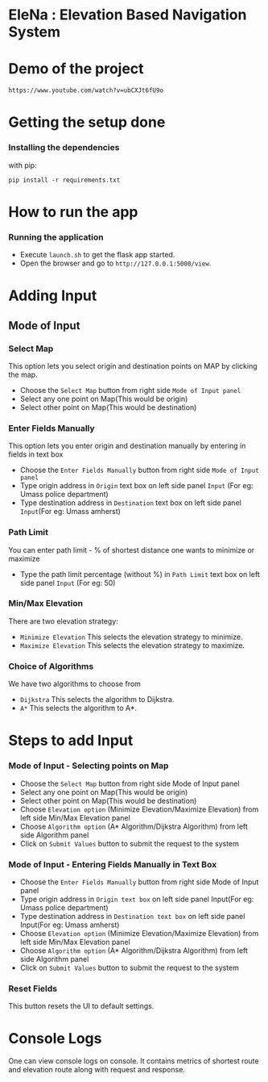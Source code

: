 # EleNa : Elevation Based Navigation System

# Demo of the project
```
https://www.youtube.com/watch?v=ubCXJt6fU9o
```

# Getting the setup done

### Installing the dependencies
with pip:
```
pip install -r requirements.txt
```

# How to run the app

### Running the application
- Execute ```launch.sh``` to get the flask app started.
- Open the browser and go to `http://127.0.0.1:5000/view`.


# Adding Input

## Mode of Input

### Select Map
This option lets you select origin and destination points on MAP by clicking the map.

- Choose the `Select Map` button from right side `Mode of Input panel`
- Select any one point on Map(This would be origin)
- Select other point on Map(This would be destination)

### Enter Fields Manually
This option lets you enter origin and destination manually by entering in fields in text box

- Choose the `Enter Fields Manually` button from right side `Mode of Input panel`
- Type origin address in `Origin` text box on left side panel `Input` (For eg: Umass police department)
- Type destination address in `Destination` text box on left side panel `Input`(For eg: Umass amherst)


### Path Limit
You can enter path limit - % of shortest distance one wants to minimize or maximize

- Type the path limit percentage (without %) in `Path Limit` text box on left side panel `Input` (For eg: 50)

### Min/Max Elevation
There are two elevation strategy:
- ```Minimize Elevation``` This selects the elevation strategy to minimize. 
- ```Maximize Elevation``` This selects the elevation strategy to maximize. 

### Choice of Algorithms
We have two algorithms to choose from
- ```Dijkstra``` This selects the algorithm to Dijkstra. 
- ```A*``` This selects the algorithm to A*.

# Steps to add Input

### Mode of Input - Selecting points on Map
- Choose the `Select Map` button from right side Mode of Input panel
- Select any one point on Map(This would be origin)
- Select other point on Map(This would be destination)
- Choose `Elevation option` (Minimize Elevation/Maximize Elevation) from left side Min/Max Elevation panel
- Choose `Algorithm option` (A* Algorithm/Dijkstra Algorithm) from left side Algorithm panel
- Click on `Submit Values` button to submit the request to the system

### Mode of Input - Entering Fields Manually in Text Box
- Choose the `Enter Fields Manually` button from right side Mode of Input panel
- Type origin address in `Origin text box` on left side panel Input(For eg: Umass police department)
- Type destination address in `Destination text box` on left side panel Input(For eg: Umass amherst)
- Choose `Elevation option` (Minimize Elevation/Maximize Elevation) from left side Min/Max Elevation panel
- Choose `Algorithm option` (A* Algorithm/Dijkstra Algorithm) from left side Algorithm panel
- Click on `Submit Values` button to submit the request to the system

### Reset Fields
This button resets the UI to default settings.

# Console Logs

One can view console logs on console. It contains metrics of shortest route and elevation route along with request 
and response.

